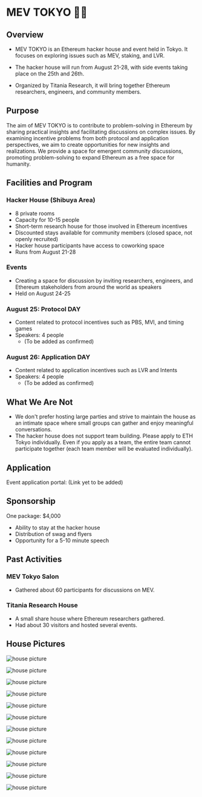 # MEV TOKYO 🗼🚀

## Overview

- MEV TOKYO is an Ethereum hacker house and event held in Tokyo. It focuses on exploring issues such as MEV, staking, and LVR.

- The hacker house will run from August 21-28, with side events taking place on the 25th and 26th.

- Organized by Titania Research, it will bring together Ethereum researchers, engineers, and community members.

## Purpose

The aim of MEV TOKYO is to contribute to problem-solving in Ethereum by sharing practical insights and facilitating discussions on complex issues. By examining incentive problems from both protocol and application perspectives, we aim to create opportunities for new insights and realizations. We provide a space for emergent community discussions, promoting problem-solving to expand Ethereum as a free space for humanity.

## Facilities and Program

### Hacker House (Shibuya Area)
- 8 private rooms
- Capacity for 10-15 people
- Short-term research house for those involved in Ethereum incentives
- Discounted stays available for community members (closed space, not openly recruited)
- Hacker house participants have access to coworking space
- Runs from August 21-28

### Events
- Creating a space for discussion by inviting researchers, engineers, and Ethereum stakeholders from around the world as speakers
- Held on August 24-25

### August 25: Protocol DAY
- Content related to protocol incentives such as PBS, MVI, and timing games
- Speakers: 4 people
  - (To be added as confirmed)

### August 26: Application DAY
- Content related to application incentives such as LVR and Intents
- Speakers: 4 people
  - (To be added as confirmed)

## What We Are Not
- We don't prefer hosting large parties and strive to maintain the house as an intimate space where small groups can gather and enjoy meaningful conversations.
- The hacker house does not support team building. Please apply to ETH Tokyo individually. Even if you apply as a team, the entire team cannot participate together (each team member will be evaluated individually).

## Application

Event application portal: (Link yet to be added)

## Sponsorship

One package: $4,000

- Ability to stay at the hacker house
- Distribution of swag and flyers
- Opportunity for a 5-10 minute speech

## Past Activities
### MEV Tokyo Salon
- Gathered about 60 participants for discussions on MEV.

### Titania Research House
- A small share house where Ethereum researchers gathered.
- Had about 30 visitors and hosted several events.

## House Pictures
![house picture](assets/image.png)

![house picture](assets/image-1.png)

![house picture](assets/image-2.png)

![house picture](assets/image-3.png)

![house picture](assets/image-11.png)

![house picture](assets/image-4.png)

![house picture](assets/image-5.png)

![house picture](assets/image-6.png)

![house picture](assets/image-9.png)

![house picture](assets/image-10.png)

![house picture](assets/image-8.png)

![house picture](assets/image-7.png)
